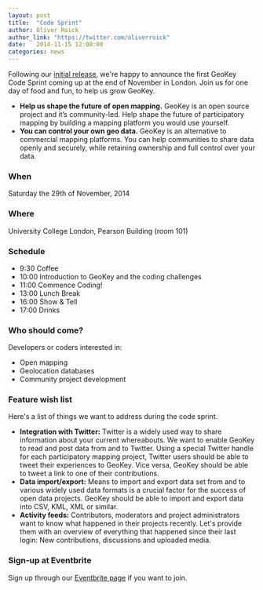 ```yaml
---
layout: post
title:  "Code Sprint"
author: Oliver Roick
author_link: "https://twitter.com/oliverroick"
date:   2014-11-15 12:00:00
categories: news
---
```


Following our [initial release](2014-01-31-official-release.html), we're happy to announce the first GeoKey Code Sprint coming up at the end of November in London. Join us for one day of food and fun, to help us grow GeoKey.

- **Help us shape the future of open mapping.** GeoKey is an open source project and it’s community-led. Help shape the future of participatory mapping by building a mapping platform you would use yourself.
- **You can control your own geo data.** GeoKey is an alternative to commercial mapping platforms. You can help communities to share data openly and securely, while retaining ownership and full control over your data.

### When

Saturday the 29th of November, 2014

### Where

University College London, Pearson Building (room 101)

### Schedule

- 9:30 Coffee
- 10:00 Introduction to GeoKey and the coding challenges
- 11:00 Commence Coding!
- 13:00 Lunch Break
- 16:00 Show & Tell
- 17:00 Drinks

### Who should come?

Developers or coders interested in:

- Open mapping
- Geolocation databases
- Community project development

### Feature wish list

Here's a list of things we want to address during the code sprint.

- **Integration with Twitter:** Twitter is a widely used way to share information about your current whereabouts. We want to enable GeoKey to read and post data from and to Twitter. Using a special Twitter handle for each participatory mapping project, Twitter users should be able to tweet their experiences to GeoKey. Vice versa, GeoKey should be able to tweet a link to one of their contributions.
- **Data import/export:** Means to import and export data set from and to various widely used data formats is a crucial factor for the success of open data projects. GeoKey should be able to import and export data into CSV, KML, XML or similar.
- **Activity feeds:** Contributors, moderators and project administrators want to know what happened in their projects recently. Let's provide them with an overview of everything that happened since their last login: New contributions, discussions and uploaded media.

### Sign-up at Eventbrite

Sign up through our [Eventbrite page](http://www.eventbrite.co.uk/e/geokey-code-sprint-for-participatory-mapping-tickets-14371849589) if you want to join.
